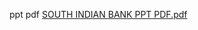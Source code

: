 ppt pdf
[SOUTH INDIAN BANK PPT PDF.pdf](https://github.com/user-attachments/files/19432863/SOUTH.INDIAN.BANK.PPT.PDF.pdf)

